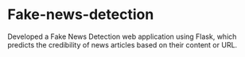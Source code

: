 # Fake-news-detection
Developed a Fake News Detection web application using Flask, which predicts the credibility of news articles based on their content or URL.
